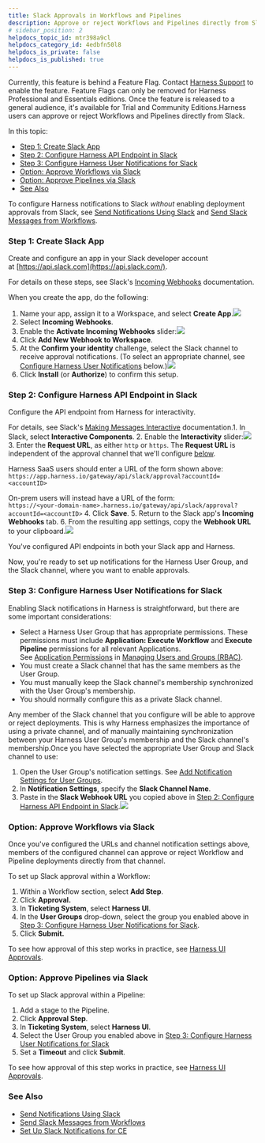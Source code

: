 ```yaml
---
title: Slack Approvals in Workflows and Pipelines
description: Approve or reject Workflows and Pipelines directly from Slack.
# sidebar_position: 2
helpdocs_topic_id: mtr398a9cl
helpdocs_category_id: 4edbfn50l8
helpdocs_is_private: false
helpdocs_is_published: true
---
```


Currently, this feature is behind a Feature Flag. Contact [Harness Support](mailto:support@harness.io) to enable the feature. Feature Flags can only be removed for Harness Professional and Essentials editions. Once the feature is released to a general audience, it's available for Trial and Community Editions.Harness users can approve or reject Workflows and Pipelines directly from Slack.

In this topic:

* [Step 1: Create Slack App](slack-approvals.md#step-1-create-slack-app)
* [Step 2: Configure Harness API Endpoint in Slack](slack-approvals.md#step-2-configure-harness-api-endpoint-in-slack)
* [Step 3: Configure Harness User Notifications for Slack](slack-approvals.md#step-3-configure-harness-user-notifications-for-slack)
* [Option: Approve ​Workflows via Slack](slack-approvals.md#option-approve-workflows-via-slack)
* [Option: Approve Pipelines via Slack](slack-approvals.md#option-approve-pipelines-via-slack)
* [See Also](slack-approvals.md#see-also)

To configure Harness notifications to Slack *without* enabling deployment approvals from Slack, see [Send Notifications Using Slack](https://docs.harness.io/article/4blpfqwfdc-send-notification-using-slack) and [Send Slack Messages from Workflows](https://docs.harness.io/article/4zd81qhhiu-slack-notifications).

### Step 1: Create Slack App

Create and configure an app in your Slack developer account at [https://api.slack.com](https://api.slack.com/).

For details on these steps, see Slack's [Incoming Webhooks](https://api.slack.com/incoming-webhooks) documentation.

When you create the app, do the following:

1. Name your app, assign it to a Workspace, and select **Create App**.![](./static/slack-approvals-02.png)
2. Select **Incoming Webhooks**.
3. Enable the **Activate Incoming Webhooks** slider:![](./static/slack-approvals-03.png)
4. Click **Add New Webhook to Workspace**.
5. At the **Confirm your identity** challenge, select the Slack channel to receive approval notifications. (To select an appropriate channel, see [Configure Harness User Notifications](#configure_notifications) below.)![](./static/slack-approvals-04.png)
6. Click **Install** (or **Authorize**) to confirm this setup.

### Step 2: Configure Harness API Endpoint in Slack

Configure the API endpoint from Harness for interactivity.

For details, see Slack's [Making Messages Interactive](https://api.slack.com/interactive-messages) documentation.1. In Slack, select **Interactive Components**.
2. Enable the **Interactivity** slider:![](./static/slack-approvals-05.png)
3. Enter the **Request URL**, as either `http` or `https`. The **Request URL** is independent of the approval channel that we'll configure [below](#configure_notifications).  
  
Harness SaaS users should enter a URL of the form shown above:  
`https://app.harness.io/gateway/api/slack/approval?accountId=<accountID>`  
  
On-prem users will instead have a URL of the form:  
`https://<your-domain-name>.harness.io/gateway/api/slack/approval?accountId=<accountID>`
4. Click **Save**.
5. Return to the Slack app's **Incoming Webhooks** tab.
6. From the resulting app settings, copy the **Webhook URL** to your clipboard.![](./static/slack-approvals-06.png)

You've configured API endpoints in both your Slack app and Harness.

Now, you're ready to set up notifications for the Harness User Group, and the Slack channel, where you want to enable approvals.

### Step 3: Configure Harness User Notifications for Slack

Enabling Slack notifications in Harness is straightforward, but there are some important considerations:

* Select a Harness User Group that has appropriate permissions. These permissions must include **Application: Execute Workflow** and **Execute Pipeline** permissions for all relevant Applications.  
See [Application Permissions](https://docs.harness.io/article/ven0bvulsj#application_permissions) in [Managing Users and Groups (RBAC)](https://docs.harness.io/article/ven0bvulsj-users-and-permissions).
* You must create a Slack channel that has the same members as the User Group.
* You must manually keep the Slack channel's membership synchronized with the User Group's membership.
* You should normally configure this as a private Slack channel.

Any member of the Slack channel that you configure will be able to approve or reject deployments. This is why Harness emphasizes the importance of using a private channel, and of manually maintaining synchronization between your Harness User Group's membership and the Slack channel's membership.Once you have selected the appropriate User Group and Slack channel to use:

1. Open the User Group's notification settings. See [Add Notification Settings for User Groups](https://docs.harness.io/article/kf828e347t#step_add_notification_settings_for_user_groups).
2. In **Notification Settings**, specify the **Slack Channel Name**.
3. Paste in the **Slack Webhook URL** you copied above in [Step 2: Configure Harness API Endpoint in Slack](slack-approvals.md#step-2-configure-harness-api-endpoint-in-slack).![](./static/slack-approvals-07.png)

### Option: Approve ​Workflows via Slack

Once you've configured the URLs and channel notification settings above, members of the configured channel can approve or reject Workflow and Pipeline deployments directly from that channel.

To set up Slack approval within a Workflow:

1. Within a Workflow section, select **Add Step**.
2. Click **Approval.**
3. In **Ticketing System**, select **Harness UI**.
4. In the **User Groups** drop-down, select the group you enabled above in [Step 3: Configure Harness User Notifications for Slack](slack-approvals.md#step-3-configure-harness-user-notifications-for-slack).
5. Click **Submit.**

To see how approval of this step works in practice, see [Harness UI Approvals](approvals.md).

### Option: Approve Pipelines via Slack

To set up Slack approval within a Pipeline:

1. Add a stage to the Pipeline.
2. Click **Approval Step**.
3. In **Ticketing System**, select **Harness UI**.
4. Select the User Group you enabled above in [Step 3: Configure Harness User Notifications for Slack](slack-approvals.md#step-3-configure-harness-user-notifications-for-slack)
5. Set a **Timeout** and click **Submit**.

To see how approval of this step works in practice, see [Harness UI Approvals](approvals.md).

### See Also

* [Send Notifications Using Slack](https://docs.harness.io/article/4blpfqwfdc-send-notification-using-slack)
* [Send Slack Messages from Workflows](https://docs.harness.io/article/4zd81qhhiu-slack-notifications)
* [Set Up Slack Notifications for CE](https://docs.harness.io/article/5xiwejal3p-set-up-slack-notifications)

